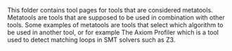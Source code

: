 This folder contains tool pages for tools that are considered metatools. Metatools are tools that are supposed to be used in combination with other tools. 
Some examples of metatools are tools that select which algorithm to be used in another tool, or for example The Axiom Profiler which is a tool used to detect matching loops in SMT solvers such as Z3.